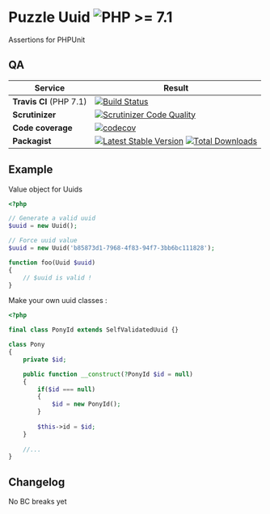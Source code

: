Puzzle Uuid  ![PHP >= 7.1](https://img.shields.io/badge/php-%3E%3D%207.1-blue.svg)
===========

Assertions for PHPUnit 

QA
--

Service | Result
--- | ---
**Travis CI** (PHP 7.1) | [![Build Status](https://travis-ci.org/puzzle-org/uuid.svg?branch=master)](https://travis-ci.org/puzzle-org/uuid)
**Scrutinizer** | [![Scrutinizer Code Quality](https://scrutinizer-ci.com/g/puzzle-org/uuid/badges/quality-score.png?b=master)](https://scrutinizer-ci.com/g/puzzle-org/uuid/?branch=master)
**Code coverage** | [![codecov](https://codecov.io/gh/puzzle-org/uuid/branch/master/graph/badge.svg)](https://codecov.io/gh/puzzle-org/uuid)
**Packagist** | [![Latest Stable Version](https://poser.pugx.org/puzzle/uuid/v/stable.png)](https://packagist.org/packages/puzzle/uuid) [![Total Downloads](https://poser.pugx.org/puzzle/uuid/downloads.svg)](https://packagist.org/packages/puzzle/uuid)


Example
-------

Value object for Uuids

```php
<?php

// Generate a valid uuid
$uuid = new Uuid();

// Force uuid value
$uuid = new Uuid('b85873d1-7968-4f83-94f7-3bb6bc111828');

function foo(Uuid $uuid)
{
    // $uuid is valid !
}

```

Make your own uuid classes : 

```php
<?php

final class PonyId extends SelfValidatedUuid {}

class Pony
{
    private $id;

    public function __construct(?PonyId $id = null)
    {
        if($id === null)
        {
            $id = new PonyId();
        }
        
        $this->id = $id;
    }
    
    //...
}

```


Changelog
---------

No BC breaks yet
